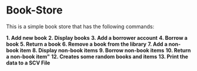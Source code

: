 
# Book-Store
This is a simple book store that has the following commands:

  **1. Add new book**
  **2. Display books**
  **3. Add a borrower account**
  **4. Borrow a book**
  **5. Return a book**
  **6. Remove a book from the library**
  **7. Add a non-book item**
  **8. Display non-book items**
  **9. Borrow non-book items**
  **10. Return a non-book item"**
  **12. Creates some random books and items**
  **13. Print the data to a SCV File**
